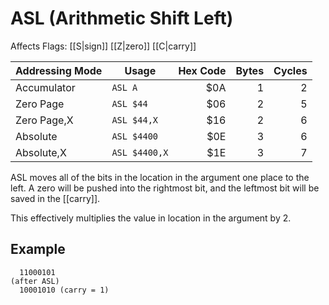 ASL (Arithmetic Shift Left)
===========================
Affects Flags: [[S|sign]] [[Z|zero]] [[C|carry]]

| Addressing Mode  | Usage           | Hex Code | Bytes |Cycles  |
|------------------|-----------------|---------:|------:|-------:|
| Accumulator      |```ASL A```      | $0A      | 1     | 2      |
| Zero Page        |```ASL $44```    | $06      | 2     | 5      |
| Zero Page,X      |```ASL $44,X```  | $16      | 2     | 6      |
| Absolute         |```ASL $4400```  | $0E      | 3     | 6      |
| Absolute,X       |```ASL $4400,X```| $1E      | 3     | 7      |

ASL moves all of the bits in the location in the argument one place to the left.
A zero will be pushed into the rightmost bit, and the leftmost bit will be saved
in the [[carry]].

This effectively multiplies the value in location in the argument by 2.


Example
-------
      11000101
    (after ASL)
      10001010 (carry = 1)

